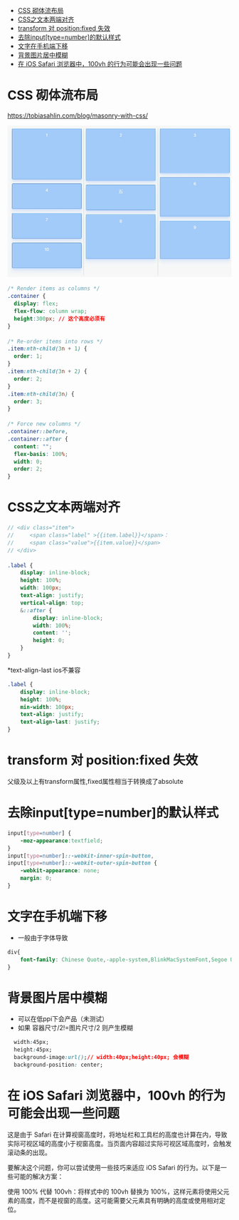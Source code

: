 
<!-- TOC -->

- [CSS 砌体流布局](#css-%E7%A0%8C%E4%BD%93%E6%B5%81%E5%B8%83%E5%B1%80)
- [CSS之文本两端对齐](#css%E4%B9%8B%E6%96%87%E6%9C%AC%E4%B8%A4%E7%AB%AF%E5%AF%B9%E9%BD%90)
- [transform 对 position:fixed 失效](#transform-%E5%AF%B9-positionfixed-%E5%A4%B1%E6%95%88)
- [去除input[type=number]的默认样式](#%E5%8E%BB%E9%99%A4inputtypenumber%E7%9A%84%E9%BB%98%E8%AE%A4%E6%A0%B7%E5%BC%8F)
- [文字在手机端下移](#%E6%96%87%E5%AD%97%E5%9C%A8%E6%89%8B%E6%9C%BA%E7%AB%AF%E4%B8%8B%E7%A7%BB)
- [背景图片居中模糊](#%E8%83%8C%E6%99%AF%E5%9B%BE%E7%89%87%E5%B1%85%E4%B8%AD%E6%A8%A1%E7%B3%8A)
- [在 iOS Safari 浏览器中，100vh 的行为可能会出现一些问题](#%E5%9C%A8-ios-safari-%E6%B5%8F%E8%A7%88%E5%99%A8%E4%B8%AD100vh-%E7%9A%84%E8%A1%8C%E4%B8%BA%E5%8F%AF%E8%83%BD%E4%BC%9A%E5%87%BA%E7%8E%B0%E4%B8%80%E4%BA%9B%E9%97%AE%E9%A2%98)

<!-- /TOC -->

# CSS 砌体流布局

https://tobiasahlin.com/blog/masonry-with-css/

![20190625092132](./images/20190625092132.jpg)

```css
/* Render items as columns */
.container {
  display: flex;
  flex-flow: column wrap;
  height:300px; // 这个高度必须有
}

/* Re-order items into rows */
.item:nth-child(3n + 1) {
  order: 1;
}
.item:nth-child(3n + 2) {
  order: 2;
}
.item:nth-child(3n) {
  order: 3;
}

/* Force new columns */
.container::before,
.container::after {
  content: "";
  flex-basis: 100%;
  width: 0;
  order: 2;
}
```

# CSS之文本两端对齐

```scss
// <div class="item">
//     <span class="label" >{{item.label}}</span>：
//     <span class="value">{{item.value}}</span>
// </div>

.label {
    display: inline-block;
    height: 100%;
    width: 100px;
    text-align: justify;
    vertical-align: top;
    &::after {
        display: inline-block;
        width: 100%;
        content: '';
        height: 0;
    }
}
```

*text-align-last ios不兼容

```scss
.label {
    display: inline-block;
    height: 100%;
    min-width: 100px;
    text-align: justify;
    text-align-last: justify;
}
```

# transform 对 position:fixed 失效

父级及以上有transform属性,fixed属性相当于转换成了absolute

# 去除input[type=number]的默认样式

```css
input[type=number] {
    -moz-appearance:textfield;
}
input[type=number]::-webkit-inner-spin-button,
input[type=number]::-webkit-outer-spin-button {
    -webkit-appearance: none;
    margin: 0;
}
```

# 文字在手机端下移

* 一般由于字体导致

```css
div{
	font-family: Chinese Quote,-apple-system,BlinkMacSystemFont,Segoe UI,PingFang SC,Hiragino Sans GB,Microsoft YaHei,Helvetica Neue,Helvetica,Arial,sans-serif,Apple Color Emoji,Segoe UI Emoji,Segoe UI Symbol;
}
```

# 背景图片居中模糊

* 可以在低ppi下会产品（未测试）
* 如果 容器尺寸/2!=图片尺寸/2 则产生模糊

```css
  width:45px;
  height:45px;
  background-image:url();// width:40px;height:40px; 会模糊
  background-position: center;
```

# 在 iOS Safari 浏览器中，100vh 的行为可能会出现一些问题

这是由于 Safari 在计算视窗高度时，将地址栏和工具栏的高度也计算在内，导致实际可视区域的高度小于视窗高度。当页面内容超过实际可视区域高度时，会触发滚动条的出现。

要解决这个问题，你可以尝试使用一些技巧来适应 iOS Safari 的行为。以下是一些可能的解决方案：

使用 100% 代替 100vh：将样式中的 100vh 替换为 100%，这样元素将使用父元素的高度，而不是视窗的高度。这可能需要父元素具有明确的高度或使用相对定位。
